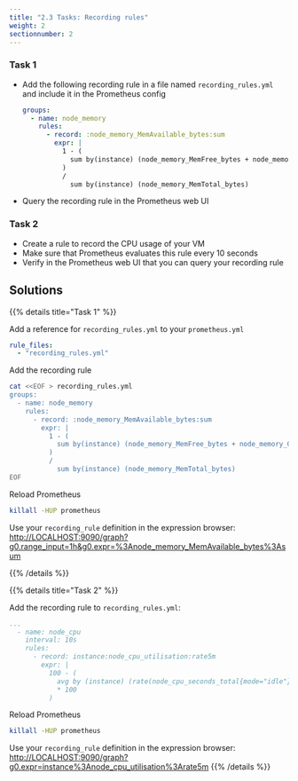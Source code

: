 ```yaml
---
title: "2.3 Tasks: Recording rules"
weight: 2
sectionnumber: 2
---
```


### Task 1

* Add the following recording rule in a file named `recording_rules.yml` and include it in the Prometheus config

    ```yaml
    groups:
      - name: node_memory
        rules:
          - record: :node_memory_MemAvailable_bytes:sum
            expr: |
              1 - (
                sum by(instance) (node_memory_MemFree_bytes + node_memory_Cached_bytes + node_memory_Buffers_bytes)
              )
              /
                sum by(instance) (node_memory_MemTotal_bytes)
    ```

* Query the recording rule in the Prometheus web UI

### Task 2

* Create a rule to record the CPU usage of your VM
* Make sure that Prometheus evaluates this rule every 10 seconds
* Verify in the Prometheus web UI that you can query your recording rule

## Solutions

{{% details title="Task 1" %}}

Add a reference for `recording_rules.yml` to your `prometheus.yml`

```yaml
rule_files:
  - "recording_rules.yml"
```

Add the recording rule

```bash
cat <<EOF > recording_rules.yml
groups:
  - name: node_memory
    rules:
      - record: :node_memory_MemAvailable_bytes:sum
        expr: |
          1 - (
            sum by(instance) (node_memory_MemFree_bytes + node_memory_Cached_bytes + node_memory_Buffers_bytes)
          )
          /
            sum by(instance) (node_memory_MemTotal_bytes)
EOF
```

Reload Prometheus
```bash
killall -HUP prometheus
```

Use your `recording_rule` definition in the expression browser:
<http://LOCALHOST:9090/graph?g0.range_input=1h&g0.expr=%3Anode_memory_MemAvailable_bytes%3Asum>

{{% /details %}}

{{% details title="Task 2" %}}

Add the recording rule to `recording_rules.yml`:
```yaml
...
  - name: node_cpu
    interval: 10s
    rules:
      - record: instance:node_cpu_utilisation:rate5m
        expr: |
          100 - (
            avg by (instance) (rate(node_cpu_seconds_total{mode="idle"}[5m]))
            * 100
          )
```

Reload Prometheus
```bash
killall -HUP prometheus
```

Use your `recording_rule` definition in the expression browser: <http://LOCALHOST:9090/graph?g0.expr=instance%3Anode_cpu_utilisation%3Arate5m>
{{% /details %}}
